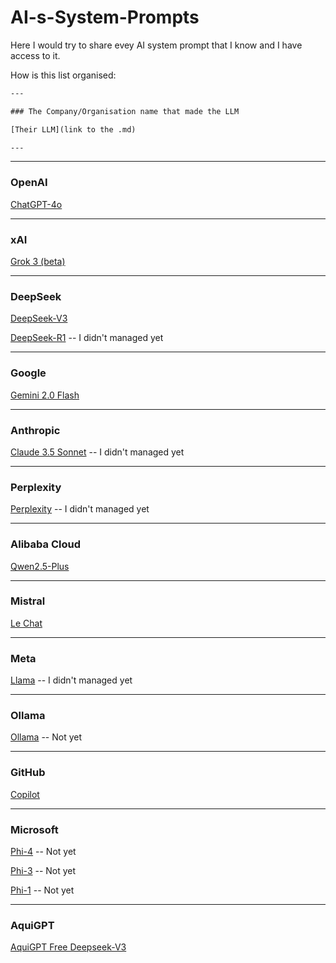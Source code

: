 # AI-s-System-Prompts

Here I would try to share evey AI system prompt that I know and I have access to it.

How is this list organised:

```txt
---

### The Company/Organisation name that made the LLM

[Their LLM](link to the .md)

---
```

---

### OpenAI
[ChatGPT-4o](https://github.com/FlameF0X/AI-s-System-Prompts/blob/main/ChatGPT.md)

---

### xAI
[Grok 3 (beta)](https://github.com/FlameF0X/AI-s-System-Prompts/blob/main/Grok%203%20(beta).md)

---

### DeepSeek
[DeepSeek-V3](https://github.com/FlameF0X/AI-s-System-Prompts/blob/main/DeepSeek-V3)

[DeepSeek-R1]() -- I didn't managed yet 

---

### Google
[Gemini 2.0 Flash](https://github.com/FlameF0X/AI-s-System-Prompts/blob/main/Gemini%202.0%20Flash.md)

---

### Anthropic
[Claude 3.5 Sonnet]() -- I didn't managed yet

---

### Perplexity
[Perplexity]() -- I didn't managed yet 

---

### Alibaba Cloud 
[Qwen2.5-Plus](https://github.com/FlameF0X/AI-s-System-Prompts/blob/main/Qwen2.5-Plus.md)

---

### Mistral
[Le Chat](https://github.com/FlameF0X/AI-s-System-Prompts/blob/main/Le%20Chat.md)

---

### Meta

[Llama]() -- I didn't managed yet

---

### Ollama

[Ollama]() -- Not yet

---

### GitHub
[Copilot](https://github.com/FlameF0X/AI-s-System-Prompts/blob/main/Copilot.md)

---

### Microsoft
[Phi-4]() -- Not yet

[Phi-3]() -- Not yet

[Phi-1]() -- Not yet

---

### AquiGPT
[AquiGPT Free Deepseek-V3](https://github.com/FlameF0X/AI-s-System-Prompts/blob/main/AquiGPT%20Free.md)
